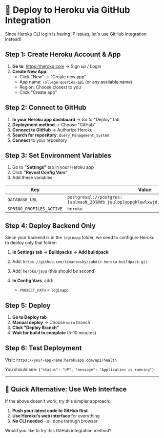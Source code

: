 # 🚀 **Deploy to Heroku via GitHub Integration**

Since Heroku CLI login is having IP issues, let's use GitHub integration instead!

## **Step 1: Create Heroku Account & App**

1. **Go to**: https://heroku.com → Sign up / Login
2. **Create New App**: 
   - Click "New" → "Create new app"
   - App name: `college-queries-api` (or any available name)
   - Region: Choose closest to you
   - Click "Create app"

## **Step 2: Connect to GitHub**

1. **In your Heroku app dashboard** → Go to "Deploy" tab
2. **Deployment method** → Choose "GitHub"
3. **Connect to GitHub** → Authorize Heroku
4. **Search for repository**: `Query_Management_System`
5. **Connect** to your repository

## **Step 3: Set Environment Variables**

1. Go to **"Settings"** tab in your Heroku app
2. Click **"Reveal Config Vars"**
3. Add these variables:

| Key | Value |
|-----|-------|
| `DATABASE_URL` | `postgresql://postgres:[salmaaN_20]@db.juulbplyppgklawlxwjd.supabase.co:5432/postgres` |
| `SPRING_PROFILES_ACTIVE` | `heroku` |

## **Step 4: Deploy Backend Only**

Since your backend is in the `loginapp` folder, we need to configure Heroku to deploy only that folder:

1. **In Settings tab** → **Buildpacks** → **Add buildpack**
2. Add: `https://github.com/timanovsky/subdir-heroku-buildpack.git`
3. Add: `heroku/java` (this should be second)

4. **In Config Vars**, add:
   - `PROJECT_PATH` = `loginapp`

## **Step 5: Deploy**

1. **Go to Deploy tab**
2. **Manual deploy** → Choose `main` branch
3. **Click "Deploy Branch"**
4. **Wait for build to complete** (5-10 minutes)

## **Step 6: Test Deployment**

Visit: `https://your-app-name.herokuapp.com/api/health`

You should see: `{"status": "UP", "message": "Application is running"}`

---

## 🎯 **Quick Alternative: Use Web Interface**

If the above doesn't work, try this simpler approach:

1. **Push your latest code to GitHub first**
2. **Use Heroku's web interface** for everything
3. **No CLI needed** - all done through browser

Would you like to try this GitHub integration method?
